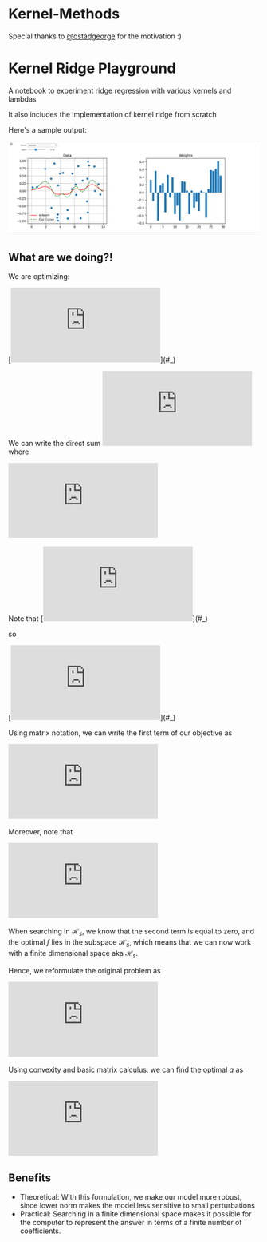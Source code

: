 # Kernel-Methods
Special thanks to [@ostadgeorge](https://github.com/ostadgeorge) for the motivation :)

# Kernel Ridge Playground
A notebook to experiment ridge regression with various kernels and lambdas

It also includes the implementation of kernel ridge from scratch

Here's a sample output:

![sample](./images/kernel_ridge.png)


## What are we doing?!
We are optimizing:

[![\\ 	\arg\min\limits_{f\in \mathcal{H}}\frac{1}{n}\sum_{i=1}^{n}(y_i-f(x_i))^2+\lambda \|f\|^2_{\mathcal{H}}](https://latex.codecogs.com/svg.latex?%5C%5C%20%09%5Carg%5Cmin%5Climits_%7Bf%5Cin%20%5Cmathcal%7BH%7D%7D%5Cfrac%7B1%7D%7Bn%7D%5Csum_%7Bi%3D1%7D%5E%7Bn%7D(y_i-f(x_i))%5E2%2B%5Clambda%20%5C%7Cf%5C%7C%5E2_%7B%5Cmathcal%7BH%7D%7D)](#_)

We can write the direct sum [![\\ \mathcal{H}=\mathcal{H}_{S} \oplus \mathcal{H}^\perp_{S}](https://latex.codecogs.com/svg.latex?%5C%5C%20%5Cmathcal%7BH%7D%3D%5Cmathcal%7BH%7D_%7BS%7D%20%5Coplus%20%5Cmathcal%7BH%7D%5E%5Cperp_%7BS%7D)](#_)
where 

[![\\ \mathcal{H}_{S}=\{f\in \mathcal{H} | f=\sum_{i=1}^{n}a_iK_{X_i},a_i\in\mathrm{R}\}](https://latex.codecogs.com/svg.latex?%5C%5C%20%5Cmathcal%7BH%7D_%7BS%7D%3D%5C%7Bf%5Cin%20%5Cmathcal%7BH%7D%20%7C%20f%3D%5Csum_%7Bi%3D1%7D%5E%7Bn%7Da_iK_%7BX_i%7D%5C%7D)](#_)

Note that [![\\ f_{\mathcal{H}^\perp_s}(x_i)=\langle f_{\mathcal{H}^\perp_s},K_{x_i}\rangle=0](https://latex.codecogs.com/svg.latex?%5C%5C%20f_%7B%5Cmathcal%7BH%7D%5E%5Cperp_s%7D(x_i)%3D%5Clangle%20f_%7B%5Cmathcal%7BH%7D%5E%5Cperp_s%7D%2CK_%7Bx_i%7D%5Crangle%3D0)](#_)

so 

[![\\ f(x_i)=f_{\mathcal{H}_s}(x_i)=\sum_{j=1}^{n}a_jK(x_i,x_j)](https://latex.codecogs.com/svg.latex?%5C%5C%20f(x_i)%3Df_%7B%5Cmathcal%7BH%7D_s%7D(x_i)%3D%5Csum_%7Bj%3D1%7D%5E%7Bn%7Da_jK(x_i%2Cx_j))](#_)

Using matrix notation, we can write the first term of our objective as 

[![\\ \frac{1}{n}(Ka-Y)^\top(ka-Y)](https://latex.codecogs.com/svg.latex?%5C%5C%20%5Cfrac%7B1%7D%7Bn%7D(Ka-Y)%5E%5Ctop(ka-Y))](#_)

Moreover, note that 

[![\\ \|f\|^2_{\mathcal{H}}=\langle f,f\rangle_\mathcal{H} = \langle f_{\mathcal{H}_s}+ f_{\mathcal{H}^\perp_s},f_{\mathcal{H}_s}+ f_{\mathcal{H}^\perp_s}\rangle_\mathcal{H}=\|f_{\mathcal{H}_s}\|^2_{\mathcal{H}} + \|f_{\mathcal{H}^\perp_s}\|^2_{\mathcal{H}}](https://latex.codecogs.com/svg.latex?%5C%5C%20%5C%7Cf%5C%7C%5E2_%7B%5Cmathcal%7BH%7D%7D%3D%5Clangle%20f%2Cf%5Crangle_%5Cmathcal%7BH%7D%20%3D%20%5Clangle%20f_%7B%5Cmathcal%7BH%7D_s%7D%2B%20f_%7B%5Cmathcal%7BH%7D%5E%5Cperp_s%7D%2Cf_%7B%5Cmathcal%7BH%7D_s%7D%2B%20f_%7B%5Cmathcal%7BH%7D%5E%5Cperp_s%7D%5Crangle_%5Cmathcal%7BH%7D%3D%5C%7Cf_%7B%5Cmathcal%7BH%7D_s%7D%5C%7C%5E2_%7B%5Cmathcal%7BH%7D%7D%20%2B%20%5C%7Cf_%7B%5Cmathcal%7BH%7D%5E%5Cperp_s%7D%5C%7C%5E2_%7B%5Cmathcal%7BH%7D%7D)](#_)

When searching in $\mathcal{H}_s$, we know that the second term is equal to zero, and the optimal $f$ lies in the subspace $\mathcal{H}_s$, which means that we can now work with a finite dimensional space aka $\mathcal{H}_s$.


Hence, we reformulate the original problem as

[![\\ \arg\min\limits_{a\in\mathbb{R}^n}\frac{1}{n}(Ka-Y)^\top(Ka-Y)+\lambda a^\top Ka](https://latex.codecogs.com/svg.latex?%5C%5C%20%5Carg%5Cmin%5Climits_%7Ba%5Cin%5Cmathbb%7BR%7D%5En%7D%5Cfrac%7B1%7D%7Bn%7D(Ka-Y)%5E%5Ctop(Ka-Y)%2B%5Clambda%20a%5E%5Ctop%20Ka)](#_)



Using convexity and basic matrix calculus, we can find the optimal $a$ as

[![\\ a=(K+\lambda n I)^{-1}Y](https://latex.codecogs.com/svg.latex?%5C%5C%20a%3D(K%2B%5Clambda%20n%20I)%5E%7B-1%7DY)](#_)


## Benefits
- Theoretical: With this formulation, we make our model more robust, since lower norm makes the model less sensitive to small perturbations
- Practical: Searching in a finite dimensional space makes it possible for the computer to represent the answer in terms of a finite number of coefficients.
